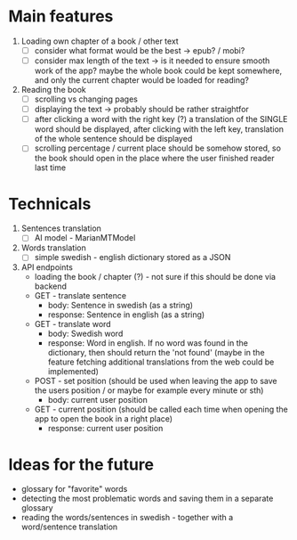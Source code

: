 # Main features
1. Loading own chapter of a book / other text
    - [ ] consider what format would be the best -> epub? / mobi?
    - [ ] consider max length of the text -> is it needed to ensure smooth work of the app? maybe the whole book could be kept somewhere, and only the current chapter would be loaded for reading?

2. Reading the book
    - [ ] scrolling vs changing pages
    - [ ] displaying the text -> probably should be rather straightfor
    - [ ] after clicking a word with the right key (?) a translation of the SINGLE word should be displayed, after clicking with the left key, translation of the whole sentence should be displayed
    - [ ] scrolling percentage / current place should be somehow stored, so the book should open in the place where the user finished reader last time

# Technicals
1. Sentences translation
    - [ ] AI model - MarianMTModel
2. Words translation
    - [ ] simple swedish - english dictionary stored as a JSON
3. API endpoints
    - loading the book / chapter (?) - not sure if this should be done via backend
    - GET - translate sentence
        - body: Sentence in swedish (as a string)
        - response: Sentence in english (as a string)
    - GET - translate word
        - body: Swedish word
        - response: Word in english. If no word was found in the dictionary, then should return the 'not found' (maybe in the feature fetching additional translations from the web could be implemented)
    - POST - set position (should be used when leaving the app to save the users position / or maybe for example every minute or sth)
        - body: current user position
    - GET - current position (should be called each time when opening the app to open the book in a right place)
        - response: current user position

# Ideas for the future
- glossary for "favorite" words
- detecting the most problematic words and saving them in a separate glossary
- reading the words/sentences in swedish - together with a word/sentence translation